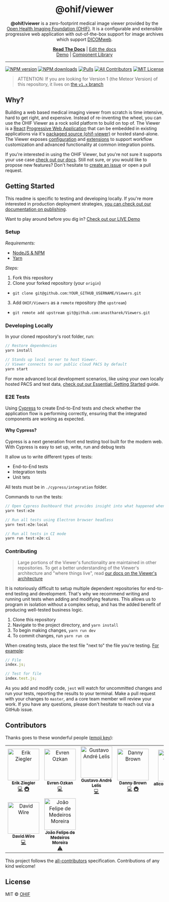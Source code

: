 <!-- prettier-ignore-start -->
<!-- markdownlint-disable -->
<div align="center">
  <h1>@ohif/viewer</h1>
  <p><strong>@ohif/viewer</strong> is a zero-footprint medical image viewer provided by the <a href="http://ohif.org/">Open Health Imaging Foundation (OHIF)</a>. It is a configurable and extensible progressive web application with out-of-the-box support for image archives which support <a href="https://www.dicomstandard.org/dicomweb/">DICOMweb</a>.</p>
</div>


<div align="center">
  <a href="https://docs.ohif.org/"><strong>Read The Docs</strong></a> |
  <a href="https://github.com/OHIF/Viewers/tree/master/docs/latest">Edit the docs</a>
</div>
<div align="center">
  <a href="https://docs.ohif.org/demo">Demo</a> |
  <a href="https://react.ohif.org/">Component Library</a>
</div>


<hr />

[![NPM version][npm-version-image]][npm-url]
[![NPM downloads][npm-downloads-image]][npm-url]
[![Pulls][docker-pulls-img]][docker-image-url]
[![All Contributors](https://img.shields.io/badge/all_contributors-9-orange.svg?style=flat-square)](#contributors)
[![MIT License][license-image]][license-url]
<!-- markdownlint-enable -->
<!-- prettier-ignore-end -->

> ATTENTION: If you are looking for Version 1 (the Meteor Version) of this
> repository, it lives on
> [the `v1.x` branch](https://github.com/OHIF/Viewers/tree/v1.x)

## Why?

Building a web based medical imaging viewer from scratch is time intensive, hard
to get right, and expensive. Instead of re-inventing the wheel, you can use the
OHIF Viewer as a rock solid platform to build on top of. The Viewer is a
[React][react-url] [Progressive Web Application][pwa-url] that can be embedded
in existing applications via it's [packaged source
(ohif-viewer)][ohif-viewer-url] or hosted stand-alone. The Viewer exposes
[configuration][configuration-url] and [extensions][extensions-url] to support
workflow customization and advanced functionality at common integration points.

If you're interested in using the OHIF Viewer, but you're not sure it supports
your use case [check out our docs](https://docs.ohif.org/). Still not sure, or
you would like to propose new features? Don't hesitate to
[create an issue](https://github.com/OHIF/Viewers/issues) or open a pull
request.

## Getting Started

This readme is specific to testing and developing locally. If you're more
interested in production deployment strategies,
[you can check out our documentation on publishing](https://docs.ohif.org/).

Want to play around before you dig in?
[Check out our LIVE Demo](https://viewer.ohif.org/)

### Setup

_Requirements:_

- [NodeJS & NPM](https://nodejs.org/en/download/)
- [Yarn](https://yarnpkg.com/lang/en/docs/install/)

_Steps:_

1. Fork this repository
2. Clone your forked repository (your `origin`)

- `git clone git@github.com:YOUR_GITHUB_USERNAME/Viewers.git`

3. Add `OHIF/Viewers` as a `remote` repository (the `upstream`)

- `git remote add upstream git@github.com:anastharek/Viewers.git`

### Developing Locally

In your cloned repository's root folder, run:

```js
// Restore dependencies
yarn install

// Stands up local server to host Viewer.
// Viewer connects to our public cloud PACS by default
yarn start
```

For more advanced local development scenarios, like using your own locally
hosted PACS and test data,
[check out our Essential: Getting Started](https://docs.ohif.org/getting-started.html)
guide.

### E2E Tests

Using [Cypress](https://www.cypress.io/) to create End-to-End tests and check
whether the application flow is performing correctly, ensuring that the
integrated components are working as expected.

#### Why Cypress?

Cypress is a next generation front end testing tool built for the modern web.
With Cypress is easy to set up, write, run and debug tests

It allow us to write different types of tests:

- End-to-End tests
- Integration tests
- Unit tets

All tests must be in `./cypress/integration` folder.

Commands to run the tests:

```js
// Open Cypress Dashboard that provides insight into what happened when your tests ran
yarn test:e2e

// Run all tests using Electron browser headless
yarn test:e2e:local

// Run all tests in CI mode
yarn run test:e2e:ci
```

### Contributing

> Large portions of the Viewer's functionality are maintained in other
> repositories. To get a better understanding of the Viewer's architecture and
> "where things live", read
> [our docs on the Viewer's architecture](https://docs.ohif.org/architecture/index.html#overview)

It is notoriously difficult to setup multiple dependent repositories for
end-to-end testing and development. That's why we recommend writing and running
unit tests when adding and modifying features. This allows us to program in
isolation without a complex setup, and has the added benefit of producing
well-tested business logic.

1. Clone this repository
2. Navigate to the project directory, and `yarn install`
3. To begin making changes, `yarn run dev`
4. To commit changes, run `yarn run cm`

When creating tests, place the test file "next to" the file you're testing.
[For example](https://github.com/OHIF/Viewers/blob/master/src/utils/index.test.js):

```js
// File
index.js;

// Test for file
index.test.js;
```

As you add and modify code, `jest` will watch for uncommitted changes and run
your tests, reporting the results to your terminal. Make a pull request with
your changes to `master`, and a core team member will review your work. If you
have any questions, please don't hesitate to reach out via a GitHub issue.

## Contributors

Thanks goes to these wonderful people
([emoji key](https://allcontributors.org/docs/en/emoji-key)):

<!-- ALL-CONTRIBUTORS-LIST:START - Do not remove or modify this section -->
<!-- prettier-ignore -->
<table><tr><td align="center"><a href="https://github.com/swederik"><img src="https://avatars3.githubusercontent.com/u/607793?v=4" width="100px;" alt="Erik Ziegler"/><br /><sub><b>Erik Ziegler</b></sub></a><br /><a href="https://github.com/OHIF/Viewers/commits?author=swederik" title="Code">💻</a> <a href="#infra-swederik" title="Infrastructure (Hosting, Build-Tools, etc)">🚇</a></td><td align="center"><a href="https://github.com/evren217"><img src="https://avatars1.githubusercontent.com/u/4920551?v=4" width="100px;" alt="Evren Ozkan"/><br /><sub><b>Evren Ozkan</b></sub></a><br /><a href="https://github.com/OHIF/Viewers/commits?author=evren217" title="Code">💻</a></td><td align="center"><a href="https://github.com/galelis"><img src="https://avatars3.githubusercontent.com/u/2378326?v=4" width="100px;" alt="Gustavo André Lelis"/><br /><sub><b>Gustavo André Lelis</b></sub></a><br /><a href="https://github.com/OHIF/Viewers/commits?author=galelis" title="Code">💻</a></td><td align="center"><a href="http://dannyrb.com/"><img src="https://avatars1.githubusercontent.com/u/5797588?v=4" width="100px;" alt="Danny Brown"/><br /><sub><b>Danny Brown</b></sub></a><br /><a href="https://github.com/OHIF/Viewers/commits?author=dannyrb" title="Code">💻</a> <a href="#infra-dannyrb" title="Infrastructure (Hosting, Build-Tools, etc)">🚇</a></td><td align="center"><a href="https://github.com/all-contributors/all-contributors-bot"><img src="https://avatars3.githubusercontent.com/u/46843839?v=4" width="100px;" alt="allcontributors[bot]"/><br /><sub><b>allcontributors[bot]</b></sub></a><br /><a href="https://github.com/OHIF/Viewers/commits?author=allcontributors" title="Documentation">📖</a></td><td align="center"><a href="https://www.linkedin.com/in/siliconvalleynextgeneration/"><img src="https://avatars0.githubusercontent.com/u/1230575?v=4" width="100px;" alt="Esref Durna"/><br /><sub><b>Esref Durna</b></sub></a><br /><a href="#question-EsrefDurna" title="Answering Questions">💬</a></td><td align="center"><a href="https://github.com/diego0020"><img src="https://avatars3.githubusercontent.com/u/7297450?v=4" width="100px;" alt="diego0020"/><br /><sub><b>diego0020</b></sub></a><br /><a href="https://github.com/OHIF/Viewers/commits?author=diego0020" title="Code">💻</a></td></tr><tr><td align="center"><a href="https://github.com/dlwire"><img src="https://avatars3.githubusercontent.com/u/1167291?v=4" width="100px;" alt="David Wire"/><br /><sub><b>David Wire</b></sub></a><br /><a href="https://github.com/OHIF/Viewers/commits?author=dlwire" title="Code">💻</a></td><td align="center"><a href="https://github.com/jfmedeiros1820"><img src="https://avatars1.githubusercontent.com/u/2211708?v=4" width="100px;" alt="João Felipe de Medeiros Moreira"/><br /><sub><b>João Felipe de Medeiros Moreira</b></sub></a><br /><a href="https://github.com/OHIF/Viewers/commits?author=jfmedeiros1820" title="Tests">⚠️</a></td></tr></table>

<!-- ALL-CONTRIBUTORS-LIST:END -->

This project follows the
[all-contributors](https://github.com/all-contributors/all-contributors)
specification. Contributions of any kind welcome!

## License

MIT © [OHIF](https://github.com/OHIF)

<!--
Links:
-->

<!-- prettier-ignore-start -->
[npm-url]: https://npmjs.org/package/ohif-viewer
[npm-downloads-image]: https://img.shields.io/npm/dm/ohif-viewer.svg?style=flat-square
[npm-version-image]: https://img.shields.io/npm/v/ohif-viewer.svg?style=flat-square
[docker-pulls-img]: https://img.shields.io/docker/pulls/ohif/viewer.svg?style=flat-square
[docker-image-url]: https://hub.docker.com/r/ohif/viewer
[all-contributors-image]: https://img.shields.io/badge/all_contributors-0-orange.svg?style=flat-square
[license-image]: https://img.shields.io/badge/license-MIT-blue.svg?style=flat-square
[license-url]: LICENSE
<!-- DOCS -->
[react-url]: https://reactjs.org/
[pwa-url]: https://developers.google.com/web/progressive-web-apps/
[ohif-viewer-url]: https://www.npmjs.com/package/ohif-viewer
[configuration-url]: https://docs.ohif.org/configuring/
[extensions-url]: https://docs.ohif.org/extensions
<!-- Misc. -->
[react-viewer]: https://github.com/OHIF/Viewers/tree/react
<!-- Issue Boilerplate -->
[bugs]: https://github.com/OHIF/Viewers/labels/bug
[requests-feature]: https://github.com/OHIF/Viewers/labels/enhancement
[good-first-issue]: https://github.com/OHIF/Viewers/labels/good%20first%20issue
[google-group]: https://groups.google.com/forum/#!forum/cornerstone-platform

<!-- prettier-ignore-end -->
